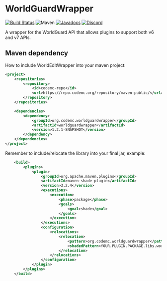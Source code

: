 # WorldGuardWrapper
[![Build Status](https://ci.codemc.org/buildStatus/icon?job=CodeMC/WorldGuardWrapper)](https://ci.codemc.org/view/Author/job/CodeMC/job/WorldGuardWrapper/)
![Maven](https://img.shields.io/maven-metadata/v/https/repo.codemc.org/repository/maven-public/org/codemc/worldguardwrapper/worldguardwrapper/maven-metadata.xml.svg)
[![Javadocs](https://img.shields.io/badge/docs-javadocs-brightgreen.svg)](https://ci.codemc.io/job/CodeMC/job/WorldGuardWrapper/javadoc/)
[![Discord](https://img.shields.io/badge/chat-discord-blue.svg)](https://discord.gg/cnKwdsg)

A wrapper for the WorldGuard API that allows plugins to support both v6 and v7 APIs.

## Maven dependency
How to include WorldEditWrapper into your maven project:

```xml
<project>
    <repositories>
        <repository>
            <id>codemc-repo</id>
            <url>https://repo.codemc.org/repository/maven-public/</url>
        </repository>
    </repositories>

    <dependencies>
        <dependency>
            <groupId>org.codemc.worldguardwrapper</groupId>
            <artifactId>worldguardwrapper</artifactId>
            <version>1.2.1-SNAPSHOT</version>
        </dependency>
    </dependencies>
</project>
```

Remember to include/relocate the library into your final jar, example:

```xml
    <build>
        <plugins>
            <plugin>
                <groupId>org.apache.maven.plugins</groupId>
                <artifactId>maven-shade-plugin</artifactId>
                <version>3.2.4</version>
                <executions>
                    <execution>
                        <phase>package</phase>
                        <goals>
                            <goal>shade</goal>
                        </goals>
                    </execution>
                </executions>
                <configuration>
                    <relocations>
                        <relocation>
                            <pattern>org.codemc.worldguardwrapper</pattern>
                            <shadedPattern>YOUR.PLUGIN.PACKAGE.libs.worldguardwrapper</shadedPattern>
                        </relocation>
                    </relocations>
                </configuration>
            </plugin>
        </plugins>
    </build>
```

